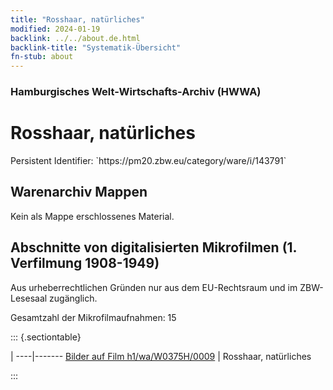 ```yaml
---
title: "Rosshaar, natürliches"
modified: 2024-01-19
backlink: ../../about.de.html
backlink-title: "Systematik-Übersicht"
fn-stub: about
---
```


### Hamburgisches Welt-Wirtschafts-Archiv (HWWA)

# Rosshaar, natürliches

<div class="hint">Persistent Identifier: `https://pm20.zbw.eu/category/ware/i/143791`</div>







## Warenarchiv Mappen





Kein als Mappe erschlossenes Material.



<a id="filmsections" />

## Abschnitte von digitalisierten Mikrofilmen (1. Verfilmung 1908-1949)

<p>Aus urheberrechtlichen Gründen nur aus dem EU-Rechtsraum und im ZBW-Lesesaal zugänglich.</p>


<p>Gesamtzahl der Mikrofilmaufnahmen: 15</p>





::: {.sectiontable}

 | 
----|-------
<a class="btn" href="https://pm20.zbw.eu/film/h1/wa/W0375H/0009" rel="nofollow">Bilder auf Film h1/wa/W0375H/0009</a> | Rosshaar, natürliches


:::
















